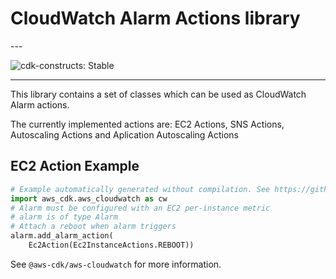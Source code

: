 # CloudWatch Alarm Actions library

<!--BEGIN STABILITY BANNER-->---


![cdk-constructs: Stable](https://img.shields.io/badge/cdk--constructs-stable-success.svg?style=for-the-badge)

---
<!--END STABILITY BANNER-->

This library contains a set of classes which can be used as CloudWatch Alarm actions.

The currently implemented actions are: EC2 Actions, SNS Actions, Autoscaling Actions and Aplication Autoscaling Actions

## EC2 Action Example

```python
# Example automatically generated without compilation. See https://github.com/aws/jsii/issues/826
import aws_cdk.aws_cloudwatch as cw
# Alarm must be configured with an EC2 per-instance metric
# alarm is of type Alarm
# Attach a reboot when alarm triggers
alarm.add_alarm_action(
    Ec2Action(Ec2InstanceActions.REBOOT))
```

See `@aws-cdk/aws-cloudwatch` for more information.
